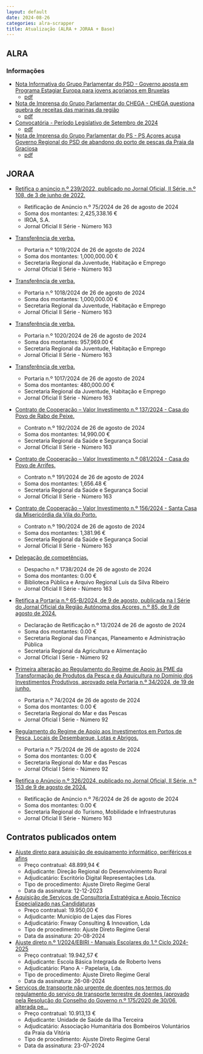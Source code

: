 ```yaml
---
layout: default
date: 2024-08-26
categories: alra-scrapper
title: Atualização (ALRA + JORAA + Base)
---
```

## ALRA

### Informações

* [Nota Informativa do Grupo Parlamentar do PSD - Governo aposta em Programa Estagiar Europa para jovens açorianos em Bruxelas](http://base.alra.pt:82/4DACTION/w_pesquisa_registo/8/20105)
  * [pdf](http://base.alra.pt:82/Doc_Noticias/NI20105.pdf)
* [Nota de Imprensa do Grupo Parlamentar do CHEGA - CHEGA questiona quebra de receitas das marinas da região](http://base.alra.pt:82/4DACTION/w_pesquisa_registo/8/20106)
  * [pdf](http://base.alra.pt:82/Doc_Noticias/NI20106.pdf)
* [Convocatória - Período Legislativo de Setembro de 2024](http://base.alra.pt:82/4DACTION/w_pesquisa_registo/8/20107)
  * [pdf](http://base.alra.pt:82/Doc_Noticias/NI20107.pdf)
* [Nota de Imprensa do Grupo Parlamentar do PS - PS Açores acusa Governo Regional do PSD de abandono do porto de pescas da Praia da Graciosa](http://base.alra.pt:82/4DACTION/w_pesquisa_registo/8/20109)
  * [pdf](http://base.alra.pt:82/Doc_Noticias/NI20109.pdf)

## JORAA

* [Retifica o anúncio n.º 239/2022, publicado no Jornal Oficial, II Série, n.º 108, de 3 de junho de 2022.](https://jo.azores.gov.pt/#/ato/f6334fff-acd4-4d10-a4b9-6b70bd1c9191)
  * Retificação de Anúncio n.º 75/2024 de 26 de agosto de 2024
  * Soma dos montantes: 2,425,338.16 €
  * IROA, S.A.
  * Jornal Oficial II Série - Número 163

* [Transferência de verba.](https://jo.azores.gov.pt/#/ato/4f45b6c9-5441-4e70-a14e-b2964b6b87d6)
  * Portaria n.º 1019/2024 de 26 de agosto de 2024
  * Soma dos montantes: 1,000,000.00 €
  * Secretaria Regional da Juventude, Habitação e Emprego
  * Jornal Oficial II Série - Número 163

* [Transferência de verba.](https://jo.azores.gov.pt/#/ato/4608e8cd-953d-4f98-bd28-ba39d28d24e2)
  * Portaria n.º 1018/2024 de 26 de agosto de 2024
  * Soma dos montantes: 1,000,000.00 €
  * Secretaria Regional da Juventude, Habitação e Emprego
  * Jornal Oficial II Série - Número 163

* [Transferência de verba.](https://jo.azores.gov.pt/#/ato/e9e6fa86-3b6b-4066-a043-f284a497dc07)
  * Portaria n.º 1020/2024 de 26 de agosto de 2024
  * Soma dos montantes: 957,969.00 €
  * Secretaria Regional da Juventude, Habitação e Emprego
  * Jornal Oficial II Série - Número 163

* [Transferência de verba.](https://jo.azores.gov.pt/#/ato/22d4cba0-6e8c-4151-a98b-3ada437b3e3e)
  * Portaria n.º 1017/2024 de 26 de agosto de 2024
  * Soma dos montantes: 480,000.00 €
  * Secretaria Regional da Juventude, Habitação e Emprego
  * Jornal Oficial II Série - Número 163

* [Contrato de Cooperação – Valor Investimento n.º 137/2024 - Casa do Povo de Rabo de Peixe.](https://jo.azores.gov.pt/#/ato/892623d3-52a1-4efa-8419-4b0a48d44a9f)
  * Contrato n.º 192/2024 de 26 de agosto de 2024
  * Soma dos montantes: 14,990.00 €
  * Secretaria Regional da Saúde e Segurança Social
  * Jornal Oficial II Série - Número 163

* [Contrato de Cooperação – Valor Investimento n.º 081/2024 - Casa do Povo de Arrifes.](https://jo.azores.gov.pt/#/ato/195f8c0c-cfa7-4fcf-b463-fc7f3f3c0397)
  * Contrato n.º 191/2024 de 26 de agosto de 2024
  * Soma dos montantes: 1,656.48 €
  * Secretaria Regional da Saúde e Segurança Social
  * Jornal Oficial II Série - Número 163

* [Contrato de Cooperação – Valor Investimento n.º 156/2024 - Santa Casa da Misericórdia da Vila do Porto.](https://jo.azores.gov.pt/#/ato/2efd2ed4-e247-4cf4-a83b-e59bfb50497e)
  * Contrato n.º 190/2024 de 26 de agosto de 2024
  * Soma dos montantes: 1,381.96 €
  * Secretaria Regional da Saúde e Segurança Social
  * Jornal Oficial II Série - Número 163

* [Delegação de competências.](https://jo.azores.gov.pt/#/ato/385dbaa3-44ff-4f7b-947b-5b1762f89126)
  * Despacho n.º 1738/2024 de 26 de agosto de 2024
  * Soma dos montantes: 0.00 €
  * Biblioteca Pública e Arquivo Regional Luís da Silva Ribeiro
  * Jornal Oficial II Série - Número 163

* [Retifica a Portaria n.º 65-B/2024, de 9 de agosto, publicada na I Série do Jornal Oficial da Região Autónoma dos Açores, n.º 85, de 9 de agosto de 2024.](https://jo.azores.gov.pt/#/ato/651535f0-f497-43b9-85e1-dd06eba7771a)
  * Declaração de Retificação n.º 13/2024 de 26 de agosto de 2024
  * Soma dos montantes: 0.00 €
  * Secretaria Regional das Finanças, Planeamento e Administração Pública
  * Secretaria Regional da Agricultura e Alimentação
  * Jornal Oficial I Série - Número 92

* [Primeira alteração ao Regulamento do Regime de Apoio às PME da Transformação de Produtos da Pesca e da Aquicultura no Domínio dos Investimentos Produtivos, aprovado pela Portaria n.º 34/2024, de 19 de junho.](https://jo.azores.gov.pt/#/ato/dcf3abb6-5bed-43c4-a3d7-4c7edf44b90f)
  * Portaria n.º 74/2024 de 26 de agosto de 2024
  * Soma dos montantes: 0.00 €
  * Secretaria Regional do Mar e das Pescas
  * Jornal Oficial I Série - Número 92

* [Regulamento do Regime de Apoio aos Investimentos em Portos de Pesca, Locais de Desembarque, Lotas e Abrigos.](https://jo.azores.gov.pt/#/ato/8d1bc595-460b-408f-91ee-e4b77760e705)
  * Portaria n.º 75/2024 de 26 de agosto de 2024
  * Soma dos montantes: 0.00 €
  * Secretaria Regional do Mar e das Pescas
  * Jornal Oficial I Série - Número 92

* [Retifica o Anúncio n.º 326/2024, publicado no Jornal Oficial, II Série, n.º 153 de 9 de agosto de 2024.](https://jo.azores.gov.pt/#/ato/42a826cc-9d80-422f-a932-6b3b72e9a6a1)
  * Retificação de Anúncio n.º 76/2024 de 26 de agosto de 2024
  * Soma dos montantes: 0.00 €
  * Secretaria Regional do Turismo, Mobilidade e Infraestruturas
  * Jornal Oficial II Série - Número 163

## Contratos publicados ontem

* [Ajuste direto para aquisição de equipamento informático, periféricos e afins](https://www.base.gov.pt/Base4/pt/detalhe/?type=contratos&id=10887313)
  * Preço contratual: 48.899,94 €
  * Adjudicante: Direção Regional do Desenvolvimento Rural
  * Adjudicatário: Escritório Digital Representações Lda.
  * Tipo de procedimento: Ajuste Direto Regime Geral
  * Data da assinatura: 12-12-2023
* [Aquisição de Serviços de Consultoria Estratégica e Apoio Técnico Especializado nas Candidaturas](https://www.base.gov.pt/Base4/pt/detalhe/?type=contratos&id=10886196)
  * Preço contratual: 19.950,00 €
  * Adjudicante: Município de Lajes das Flores
  * Adjudicatário: Fnway Consulting & Innovation, Lda
  * Tipo de procedimento: Ajuste Direto Regime Geral
  * Data da assinatura: 20-08-2024
* [Ajuste direto n.º 1/2024/EBIRI - Manuais Escolares do 1.º Ciclo 2024-2025](https://www.base.gov.pt/Base4/pt/detalhe/?type=contratos&id=10887379)
  * Preço contratual: 19.942,57 €
  * Adjudicante: Escola Básica Integrada de Roberto Ivens
  * Adjudicatário: Plano A - Papelaria, Lda.
  * Tipo de procedimento: Ajuste Direto Regime Geral
  * Data da assinatura: 26-08-2024
* [Serviços de transporte não urgente de doentes nos termos do regulamento do serviço de transporte terrestre de doentes (aprovado pela Resolução do Conselho do Governo n.º 175/2020 de 30/06, alterada pe...](https://www.base.gov.pt/Base4/pt/detalhe/?type=contratos&id=10887764)
  * Preço contratual: 10.913,13 €
  * Adjudicante: Unidade de Saúde da Ilha Terceira
  * Adjudicatário: Associação Humanitária dos Bombeiros Voluntários da Praia da Vitória
  * Tipo de procedimento: Ajuste Direto Regime Geral
  * Data da assinatura: 23-07-2024


